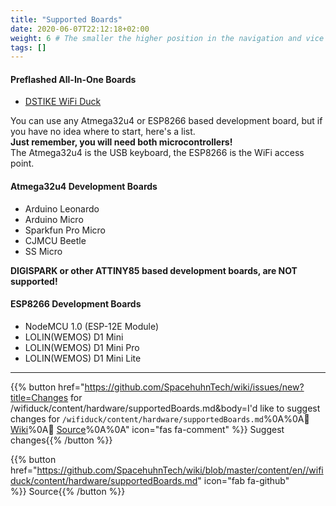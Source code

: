 ```yaml
---
title: "Supported Boards"
date: 2020-06-07T22:12:18+02:00
weight: 6 # The smaller the higher position in the navigation and vice versa
tags: []
---
```


#### Preflashed All-In-One Boards
* [DSTIKE WiFi Duck](#dstike-wifi-duck)

You can use any Atmega32u4 or ESP8266 based development board,
but if you have no idea where to start, here's a list.  
**Just remember, you will need both microcontrollers!**  
The Atmega32u4 is the USB keyboard, the ESP8266 is the WiFi access point.

#### Atmega32u4 Development Boards
* Arduino Leonardo
* Arduino Micro
* Sparkfun Pro Micro
* CJMCU Beetle
* SS Micro

**DIGISPARK or other ATTINY85 based development boards, are NOT supported!**  

#### ESP8266 Development Boards
* NodeMCU 1.0 (ESP-12E Module)
* LOLIN(WEMOS) D1 Mini
* LOLIN(WEMOS) D1 Mini Pro
* LOLIN(WEMOS) D1 Mini Lite

---

{{% button href="https://github.com/SpacehuhnTech/wiki/issues/new?title=Changes for /wifiduck/content/hardware/supportedBoards.md&body=I'd like to suggest changes for `/wifiduck/content/hardware/supportedBoards.md`%0A%0A:link: [Wiki](https://spacehuhn.wiki//wifiduck/content/hardware/supportedBoards)%0A:link: [Source](https://github.com/SpacehuhnTech/wiki/blob/master/content/en//wifiduck/content/hardware/supportedBoards.md)%0A%0A<!-- Describe your desired changes -->" icon="fas fa-comment" %}}&nbsp;Suggest changes{{% /button %}}

{{% button href="https://github.com/SpacehuhnTech/wiki/blob/master/content/en//wifiduck/content/hardware/supportedBoards.md" icon="fab fa-github" %}}&nbsp;Source{{% /button %}}